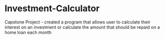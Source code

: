 # Investment-Calculator
Capstone Project - created a program that allows user to calculate their interest on an investment or calculate the amount that should be repaid on a home loan each month
